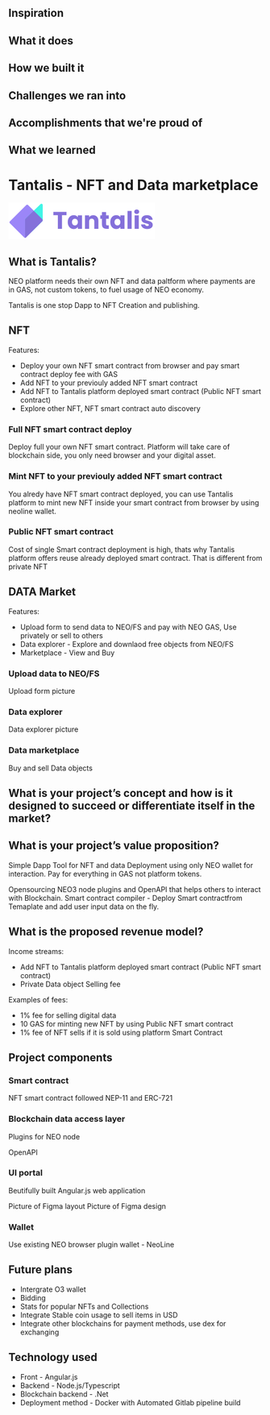 ## Inspiration

## What it does

## How we built it

## Challenges we ran into

## Accomplishments that we're proud of

## What we learned







# Tantalis - NFT and Data marketplace

![Alt text](https://github.com/Team11-Latvia/tantalis-neo3-nft-and-data-dapp/blob/master/media/logo.svg)

## What is Tantalis?

NEO platform needs their own NFT and data paltform where payments are in GAS, not custom tokens, to fuel usage of NEO economy.

Tantalis is one stop Dapp to NFT Creation and publishing. 


## NFT 

Features:
- Deploy your own NFT smart contract from browser and pay smart contract deploy fee with GAS
- Add NFT to your previouly added NFT smart contract 
- Add NFT to Tantalis platform deployed smart contract (Public NFT smart contract)
- Explore other NFT, NFT smart contract auto discovery 


### Full NFT smart contract deploy

Deploy full your own NFT smart contract. Platform will take care of blockchain side, you only need browser and your digital asset.


### Mint NFT to your previouly added NFT smart contract 

You alredy have NFT smart contract deployed, you can use Tantalis platform to mint new NFT inside your smart contract from browser by using neoline wallet.


### Public NFT smart contract

Cost of single Smart contract deployment is high, thats why Tantalis platform offers reuse already deployed smart contract.
That is different from private NFT


## DATA Market

Features:
- Upload form to send data to NEO/FS and pay with NEO GAS, Use privately or sell to others
- Data explorer - Explore and downlaod free objects from NEO/FS
- Marketplace - View and Buy 

### Upload data to NEO/FS

Upload form picture

### Data explorer

Data explorer picture

### Data marketplace

Buy and sell Data objects



## What is your project’s concept and how is it designed to succeed or differentiate itself in the market?




## What is your project’s value proposition?

Simple Dapp Tool for NFT and data Deployment using only NEO wallet for interaction. 
Pay for everything in GAS not platform tokens.


Opensourcing NEO3 node plugins and OpenAPI that helps others to interact with Blockchain.
Smart contract compiler - Deploy Smart contractfrom Temaplate and add user input data on the fly.


## What is the proposed revenue model?

Income streams:
- Add NFT to Tantalis platform deployed smart contract (Public NFT smart contract)
- Private Data object Selling fee

Examples of fees:
- 1% fee for selling digital data 
- 10 GAS for minting new NFT by using Public NFT smart contract
- 1% fee of NFT sells if it is sold using platform Smart Contract


## Project components


### Smart contract

NFT smart contract followed NEP-11 and ERC-721


### Blockchain data access layer

Plugins for NEO node

OpenAPI



### UI portal

Beutifully built Angular.js web application 

Picture of Figma layout
Picture of Figma design


### Wallet

Use existing NEO browser plugin wallet - NeoLine


## Future plans

- Intergrate O3 wallet
- Bidding 
- Stats for popular NFTs and Collections
- Integrate Stable coin usage to sell items in USD
- Integrate other blockchains for payment methods, use dex for exchanging


## Technology used

- Front - Angular.js
- Backend - Node.js/Typescript
- Blockchain backend - .Net
- Deployment method - Docker with Automated Gitlab pipeline build